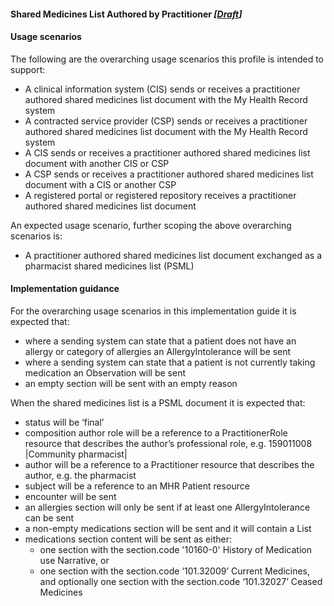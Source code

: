 #### Shared Medicines List Authored by Practitioner *[[Draft](http://hl7.org/fhir/stu3/valueset-publication-status.html)]*

#### Usage scenarios 

The following are the overarching usage scenarios this profile is intended to support:

* A clinical information system (CIS) sends or receives a practitioner authored shared medicines list document with the My Health Record system
* A contracted service provider (CSP) sends or receives a practitioner authored shared medicines list document with the My Health Record system
* A CIS sends or receives a practitioner authored shared medicines list document with another CIS or CSP
* A CSP sends or receives a practitioner authored shared medicines list document with a CIS or another CSP
* A registered portal or registered repository receives a practitioner authored shared medicines list document

An expected usage scenario, further scoping the above overarching scenarios is:
* A practitioner authored shared medicines list document exchanged as a pharmacist shared medicines list (PSML)

#### Implementation guidance 

For the overarching usage scenarios in this implementation guide it is expected that:

* where a sending system can state that a patient does not have an allergy or category of allergies an AllergyIntolerance will be sent
* where a sending system can state that a patient is not currently taking medication an Observation will be sent
* an empty section will be sent with an empty reason

When the shared medicines list is a PSML document it is expected that:

* status will be ‘final’
* composition author role will be a reference to a PractitionerRole resource that describes the author’s professional role, e.g. 159011008 \|Community pharmacist\|
* author will be a reference to a Practitioner resource that describes the author, e.g. the pharmacist
* subject will be a reference to an MHR Patient resource
* encounter will be sent
* an allergies section will only be sent if at least one AllergyIntolerance can be sent
* a non-empty medications section will be sent and it will contain a List
* medications section content will be sent as either:
  * one section with the section.code '10160-0' History of Medication use Narrative, or
  * one section with the section.code ‘101.32009’ Current Medicines, and optionally one section with the section.code ‘101.32027’ Ceased Medicines